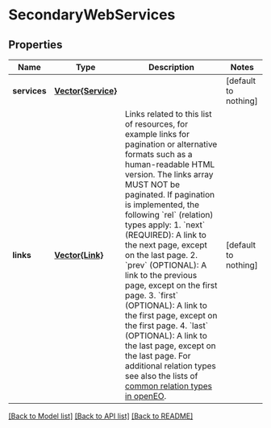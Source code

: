 # SecondaryWebServices


## Properties
Name | Type | Description | Notes
------------ | ------------- | ------------- | -------------
**services** | [**Vector{Service}**](Service.md) |  | [default to nothing]
**links** | [**Vector{Link}**](Link.md) | Links related to this list of resources, for example links for pagination or alternative formats such as a human-readable HTML version. The links array MUST NOT be paginated.  If pagination is implemented, the following &#x60;rel&#x60; (relation) types apply:  1. &#x60;next&#x60; (REQUIRED): A link to the next page, except on the last page.  2. &#x60;prev&#x60; (OPTIONAL): A link to the previous page, except on the first page.  3. &#x60;first&#x60; (OPTIONAL): A link to the first page, except on the first page.  4. &#x60;last&#x60; (OPTIONAL): A link to the last page, except on the last page.  For additional relation types see also the lists of [common relation types in openEO](#section/API-Principles/Web-Linking). | [default to nothing]


[[Back to Model list]](../README.md#models) [[Back to API list]](../README.md#api-endpoints) [[Back to README]](../README.md)


